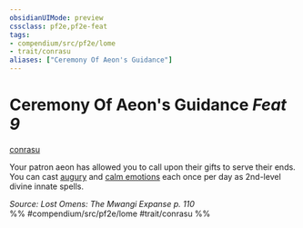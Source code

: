 ```yaml
---
obsidianUIMode: preview
cssclass: pf2e,pf2e-feat
tags:
- compendium/src/pf2e/lome
- trait/conrasu
aliases: ["Ceremony Of Aeon's Guidance"]
---
```

# Ceremony Of Aeon's Guidance  *Feat 9*  
[conrasu](conrasu-loag.md "Conrasu Ancestry & Heritage Trait")  


Your patron aeon has allowed you to call upon their gifts to serve their ends. You can cast [augury](augury.md) and [calm emotions](calm-emotions.md) each once per day as 2nd-level divine innate spells.

*Source: Lost Omens: The Mwangi Expanse p. 110*  
%% #compendium/src/pf2e/lome #trait/conrasu %%